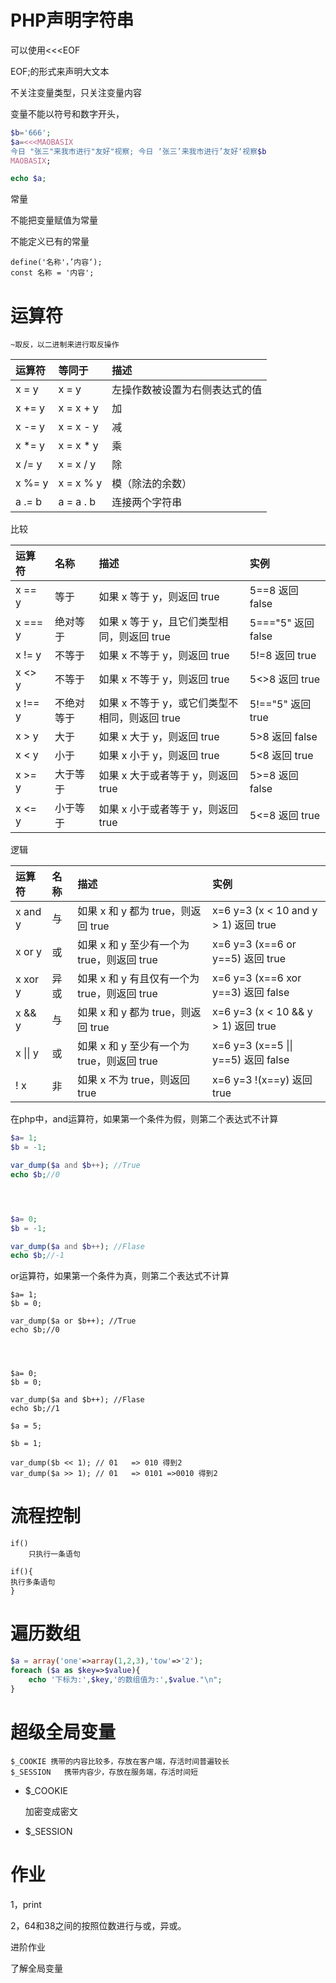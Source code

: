 # PHP声明字符串

可以使用<<<EOF 

EOF;的形式来声明大文本

不关注变量类型，只关注变量内容

变量不能以符号和数字开头，

```php
$b='666';
$a=<<<MAOBASIX
今日 "张三"来我市进行"友好"视察; 今日 ‘张三’来我市进行’友好‘视察$b
MAOBASIX;

echo $a;

```

常量

不能把变量赋值为常量

不能定义已有的常量

```
define('名称'，’内容‘);
const 名称 = '内容';
```

# 运算符

```
~取反，以二进制来进行取反操作
```

| 运算符 | 等同于    | 描述                           |
| :----- | :-------- | :----------------------------- |
| x = y  | x = y     | 左操作数被设置为右侧表达式的值 |
| x += y | x = x + y | 加                             |
| x -= y | x = x - y | 减                             |
| x *= y | x = x * y | 乘                             |
| x /= y | x = x / y | 除                             |
| x %= y | x = x % y | 模（除法的余数）               |
| a .= b | a = a . b | 连接两个字符串                 |

比较

| 运算符  | 名称       | 描述                                           | 实例               |
| :------ | :--------- | :--------------------------------------------- | :----------------- |
| x == y  | 等于       | 如果 x 等于 y，则返回 true                     | 5==8 返回 false    |
| x === y | 绝对等于   | 如果 x 等于 y，且它们类型相同，则返回 true     | 5==="5" 返回 false |
| x != y  | 不等于     | 如果 x 不等于 y，则返回 true                   | 5!=8 返回 true     |
| x <> y  | 不等于     | 如果 x 不等于 y，则返回 true                   | 5<>8 返回 true     |
| x !== y | 不绝对等于 | 如果 x 不等于 y，或它们类型不相同，则返回 true | 5!=="5" 返回 true  |
| x > y   | 大于       | 如果 x 大于 y，则返回 true                     | 5>8 返回 false     |
| x < y   | 小于       | 如果 x 小于 y，则返回 true                     | 5<8 返回 true      |
| x >= y  | 大于等于   | 如果 x 大于或者等于 y，则返回 true             | 5>=8 返回 false    |
| x <= y  | 小于等于   | 如果 x 小于或者等于 y，则返回 true             | 5<=8 返回 true     |

逻辑

| 运算符   | 名称 | 描述                                         | 实例                                 |
| :------- | :--- | :------------------------------------------- | :----------------------------------- |
| x and y  | 与   | 如果 x 和 y 都为 true，则返回 true           | x=6 y=3 (x < 10 and y > 1) 返回 true |
| x or y   | 或   | 如果 x 和 y 至少有一个为 true，则返回 true   | x=6 y=3 (x==6 or y==5) 返回 true     |
| x xor y  | 异或 | 如果 x 和 y 有且仅有一个为 true，则返回 true | x=6 y=3 (x==6 xor y==3) 返回 false   |
| x && y   | 与   | 如果 x 和 y 都为 true，则返回 true           | x=6 y=3 (x < 10 && y > 1) 返回 true  |
| x \|\| y | 或   | 如果 x 和 y 至少有一个为 true，则返回 true   | x=6 y=3 (x==5 \|\| y==5) 返回 false  |
| ! x      | 非   | 如果 x 不为 true，则返回 true                | x=6 y=3 !(x==y) 返回 true            |

在php中，and运算符，如果第一个条件为假，则第二个表达式不计算

```php
$a= 1;
$b = -1;

var_dump($a and $b++); //True
echo $b;//0




$a= 0;
$b = -1;

var_dump($a and $b++); //Flase
echo $b;//-1
```

or运算符，如果第一个条件为真，则第二个表达式不计算

```
$a= 1;
$b = 0;

var_dump($a or $b++); //True
echo $b;//0




$a= 0;
$b = 0;

var_dump($a and $b++); //Flase
echo $b;//1
```

```
$a = 5;

$b = 1;

var_dump($b << 1); // 01   => 010 得到2
var_dump($a >> 1); // 01   => 0101 =>0010 得到2
```

# 流程控制

```
if()
	只执行一条语句
	
if(){
执行多条语句
}
```

# 遍历数组

```php
$a = array('one'=>array(1,2,3),'tow'=>'2');
foreach ($a as $key=>$value){
    echo '下标为:',$key,'的数组值为:',$value."\n";
}

```

# 超级全局变量

```
$_COOKIE 携带的内容比较多，存放在客户端，存活时间普遍较长
$_SESSION   携带内容少，存放在服务端，存活时间短
```

- $_COOKIE

  加密变成密文

- $_SESSION

# 作业

1，print

2，64和38之间的按照位数进行与或，异或。

进阶作业

了解全局变量

